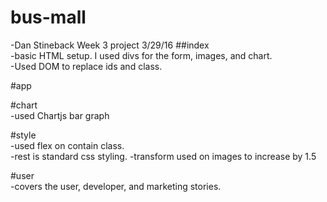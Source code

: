 # bus-mall  
-Dan Stineback Week 3 project 3/29/16
##index  
-basic HTML setup. I used divs for the form, images, and chart.  
-Used DOM to replace ids and class.  

#app  

#chart  
-used Chartjs bar graph

#style  
-used flex on contain class.  
-rest is standard css styling.
-transform used on images to increase by 1.5

#user  
-covers the user, developer, and marketing stories.  
